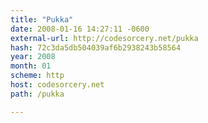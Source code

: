 ```yaml
---
title: "Pukka"
date: 2008-01-16 14:27:11 -0600
external-url: http://codesorcery.net/pukka
hash: 72c3da5db504039af6b2938243b58564
year: 2008
month: 01
scheme: http
host: codesorcery.net
path: /pukka

---
```



